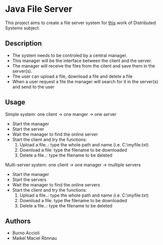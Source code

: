 # Java File Server

This project aims to create a file server system for [this](https://github.com/selatotal/SistemasDistribuidos/blob/master/Trabalhos/201701/README.md) work of Distributed Systems subject.

## Description
- The system needs to be controled by a central manager. 
- This manager will be the interface between the client and the server. 
- The manager will receive the files from the cilent and save them in the server(s).
- The user can upload a file, download a file and delete a file
- When a user request a file the manager will search for it in the server(s) and send to the user

## Usage

Simple system: one client -> one manger -> one server
- Start the manager
- Start the server
- Wait the manager to find the online server
- Start the client and try the functions:
  1. Upload a file..: type the whole path and name (i.e. C:\myfile.txt)
  2. Download a file: type the filename to be downloaded
  3. Delete a file..: type the filename to be deleted
 
Multi-server system: one client -> one manager -> multiple servers
- Start the manager
- Start the servers
- Wait the manager to find the online servers
- Start the client and try the functions:
  1. Upload a file..: type the whole path and name (i.e. C:\myfile.txt)
  2. Download a file: type the filename to be downloaded
  3. Delete a file..: type the filename to be deleted
  
## Authors
- Burno Accioli
- Maikel Maciel Rönnau
